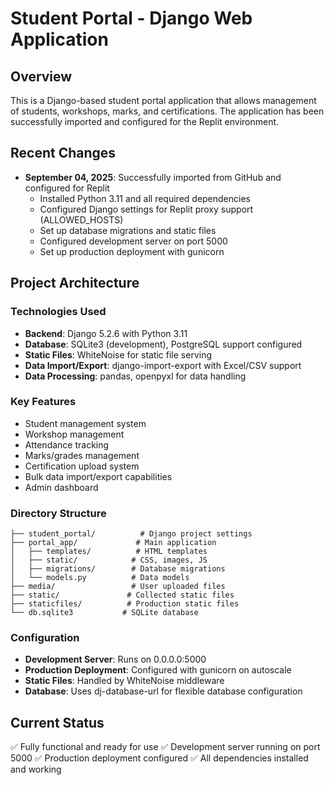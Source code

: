 # Student Portal - Django Web Application

## Overview
This is a Django-based student portal application that allows management of students, workshops, marks, and certifications. The application has been successfully imported and configured for the Replit environment.

## Recent Changes
- **September 04, 2025**: Successfully imported from GitHub and configured for Replit
  - Installed Python 3.11 and all required dependencies
  - Configured Django settings for Replit proxy support (ALLOWED_HOSTS)
  - Set up database migrations and static files
  - Configured development server on port 5000
  - Set up production deployment with gunicorn

## Project Architecture

### Technologies Used
- **Backend**: Django 5.2.6 with Python 3.11
- **Database**: SQLite3 (development), PostgreSQL support configured
- **Static Files**: WhiteNoise for static file serving
- **Data Import/Export**: django-import-export with Excel/CSV support
- **Data Processing**: pandas, openpyxl for data handling

### Key Features
- Student management system
- Workshop management
- Attendance tracking
- Marks/grades management
- Certification upload system
- Bulk data import/export capabilities
- Admin dashboard

### Directory Structure
```
├── student_portal/          # Django project settings
├── portal_app/             # Main application
│   ├── templates/          # HTML templates
│   ├── static/            # CSS, images, JS
│   ├── migrations/        # Database migrations
│   └── models.py          # Data models
├── media/                 # User uploaded files
├── static/               # Collected static files
├── staticfiles/          # Production static files
└── db.sqlite3           # SQLite database
```

### Configuration
- **Development Server**: Runs on 0.0.0.0:5000
- **Production Deployment**: Configured with gunicorn on autoscale
- **Static Files**: Handled by WhiteNoise middleware
- **Database**: Uses dj-database-url for flexible database configuration

## Current Status
✅ Fully functional and ready for use
✅ Development server running on port 5000
✅ Production deployment configured
✅ All dependencies installed and working